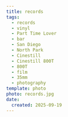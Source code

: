 ```yaml
---
title: records
tags:
  - records
  - vinyl
  - Part Time Lover
  - bar
  - San Diego
  - North Park
  - Cinestill
  - Cinestill 800T
  - 800T
  - film
  - 35mm
  - photography
template: photo
photo: records.jpg
date:
  created: 2025-09-19
---
```

